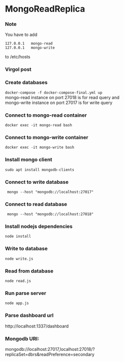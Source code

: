 # MongoReadReplica

### Note
You have to add
```
127.0.0.1   mongo-read
127.0.0.1   mongo-write
```
to /etc/hosts

### Virgol post

### Create databases
``` docker-compose -f docker-compose-final.yml up ```  
mongo-read instance on port 27018 is for read query and  
mongo-write instance on port 27017 is for write query

### Connect to mongo-read container
``` docker exec -it mongo-read bash ```

### Connect to mongo-write container
``` docker exec -it mongo-write bash ```

### Install mongo client
``` sudo apt install mongodb-clients ```

### Connect to write database
```  mongo --host "mongodb://localhost:27017" ```

### Connect to read database
```  mongo --host "mongodb://localhost:27018" ```


### Install nodejs dependencies 
``` node install ```

### Write to database
``` node write.js ```

### Read from database
``` node read.js ```

### Run parse server
``` node app.js ```

### Parse dashboard url
http://localhost:1337/dashboard

### Mongodb URI:
mongodb://localhost:27017,localhost:27018/?replicaSet=dbrs&readPreference=secondary






